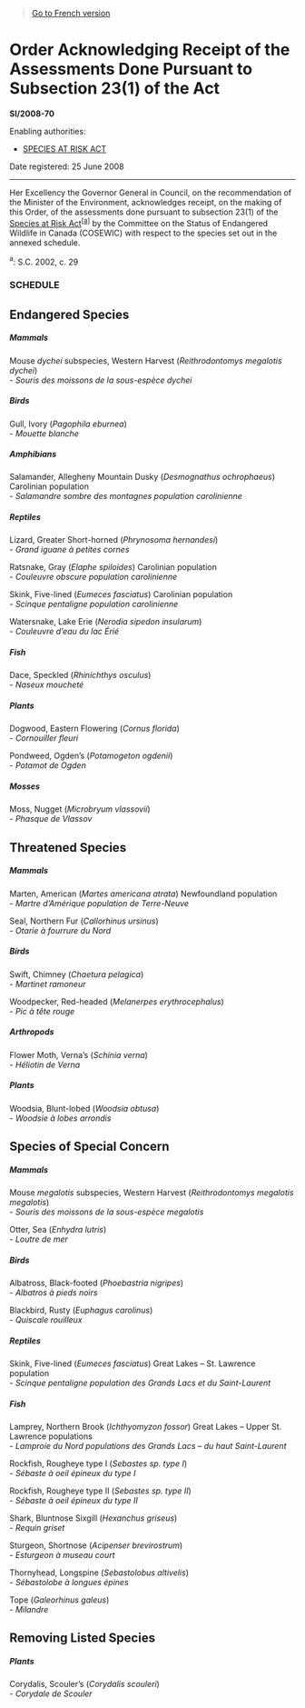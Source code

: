 > [Go to French version](/fr/Règlements/Textes%20réglementaires/2008/70.md)

# Order Acknowledging Receipt of the Assessments Done Pursuant to Subsection 23(1) of the Act

**SI/2008-70**

Enabling authorities: 
- [SPECIES AT RISK ACT](/en/Acts/Statutes%20of%20Canada/2002/c.%2029.md)

Date registered: 25 June 2008

----------

Her Excellency the Governor General in Council, on the recommendation of the Minister of the Environment, acknowledges receipt, on the making of this Order, of the assessments done pursuant to subsection 23(1) of the [Species at Risk Act](/en/Acts/Statutes%20of%20Canada/2002/c.%2029.md)<sup><a href='#fn_1500_ec_160'>[a]</a></sup> by the Committee on the Status of Endangered Wildlife in Canada (COSEWIC) with respect to the species set out in the annexed schedule.

<a name='fn_1500_ec_160'><sup>a</sup></a>: S.C. 2002, c. 29<br />




### **SCHEDULE** 

## Endangered Species

##### Mammals

Mouse *dychei* subspecies, Western Harvest (*Reithrodontomys megalotis dychei*)<br />- <i>Souris des moissons de la sous-espèce *dychei*</i>
##### Birds

Gull, Ivory (*Pagophila eburnea*)<br />- <i>Mouette blanche</i>
##### Amphibians

Salamander, Allegheny Mountain Dusky (*Desmognathus ochrophaeus*) Carolinian population<br />- <i>Salamandre sombre des montagnes population carolinienne</i>
##### Reptiles

Lizard, Greater Short-horned (*Phrynosoma hernandesi*)<br />- <i>Grand iguane à petites cornes</i>

Ratsnake, Gray (*Elaphe spiloides*) Carolinian population<br />- <i>Couleuvre obscure population carolinienne</i>

Skink, Five-lined (*Eumeces fasciatus*) Carolinian population<br />- <i>Scinque pentaligne population carolinienne</i>

Watersnake, Lake Erie (*Nerodia sipedon insularum*)<br />- <i>Couleuvre d’eau du lac Érié</i>
##### Fish

Dace, Speckled (*Rhinichthys osculus*)<br />- <i>Naseux moucheté</i>
##### Plants

Dogwood, Eastern Flowering (*Cornus florida*)<br />- <i>Cornouiller fleuri</i>

Pondweed, Ogden’s (*Potamogeton ogdenii*)<br />- <i>Potamot de Ogden</i>
##### Mosses

Moss, Nugget (*Microbryum vlassovii*)<br />- <i>Phasque de Vlassov</i>

## Threatened Species

##### Mammals

Marten, American (*Martes americana atrata*) Newfoundland population<br />- <i>Martre d’Amérique population de Terre-Neuve</i>

Seal, Northern Fur (*Callorhinus ursinus*)<br />- <i>Otarie à fourrure du Nord</i>
##### Birds

Swift, Chimney (*Chaetura pelagica*)<br />- <i>Martinet ramoneur</i>

Woodpecker, Red-headed (*Melanerpes erythrocephalus*)<br />- <i>Pic à tête rouge</i>
##### Arthropods

Flower Moth, Verna’s (*Schinia verna*)<br />- <i>Héliotin de Verna</i>
##### Plants

Woodsia, Blunt-lobed (*Woodsia obtusa*)<br />- <i>Woodsie à lobes arrondis</i>

## Species of Special Concern

##### Mammals

Mouse *megalotis* subspecies, Western Harvest (*Reithrodontomys megalotis megalotis*)<br />- <i>Souris des moissons de la sous-espèce *megalotis*</i>

Otter, Sea (*Enhydra lutris*)<br />- <i>Loutre de mer</i>
##### Birds

Albatross, Black-footed (*Phoebastria nigripes*)<br />- <i>Albatros à pieds noirs</i>

Blackbird, Rusty (*Euphagus carolinus*)<br />- <i>Quiscale rouilleux</i>
##### Reptiles

Skink, Five-lined (*Eumeces fasciatus*) Great Lakes – St. Lawrence population<br />- <i>Scinque pentaligne population des Grands Lacs et du Saint-Laurent</i>
##### Fish

Lamprey, Northern Brook (*Ichthyomyzon fossor*) Great Lakes – Upper St. Lawrence populations<br />- <i>Lamproie du Nord populations des Grands Lacs – du haut Saint-Laurent</i>

Rockfish, Rougheye type I (*Sebastes sp. type I*)<br />- <i>Sébaste à oeil épineux du type I</i>

Rockfish, Rougheye type II (*Sebastes sp. type II*)<br />- <i>Sébaste à oeil épineux du type II</i>

Shark, Bluntnose Sixgill (*Hexanchus griseus*)<br />- <i>Requin griset</i>

Sturgeon, Shortnose (*Acipenser brevirostrum*)<br />- <i>Esturgeon à museau court</i>

Thornyhead, Longspine (*Sebastolobus altivelis*)<br />- <i>Sébastolobe à longues épines</i>

Tope (*Galeorhinus galeus*)<br />- <i>Milandre</i>

## Removing Listed Species

##### Plants

Corydalis, Scouler’s (*Corydalis scouleri*)<br />- <i>Corydale de Scouler</i>

